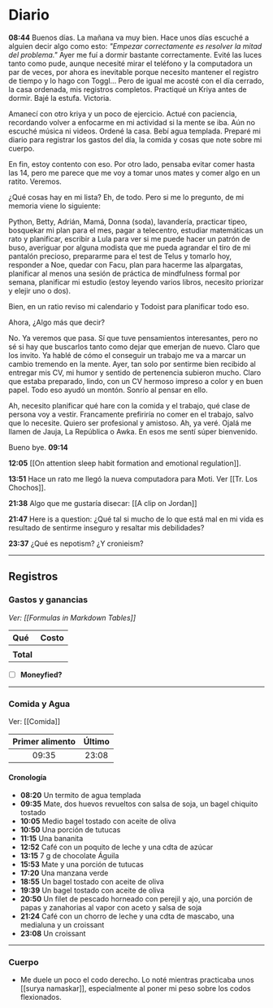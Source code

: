 # Diario
**08:44** Buenos días. La mañana va muy bien. Hace unos días escuché a alguien decir algo como esto: *"Empezar correctamente es resolver la mitad del problema."* Ayer me fuí a dormir bastante correctamente. Evité las luces tanto como pude, aunque necesité mirar el teléfono y la computadora un par de veces, por ahora es inevitable porque necesito mantener el registro de tiempo y lo hago con Toggl... Pero de igual me acosté con el día cerrado, la casa ordenada, mis registros completos. Practiqué un Kriya antes de dormir. Bajé la estufa. Victoria.

Amanecí con otro kriya y un poco de ejercicio. Actué con paciencia, recordando volver a enfocarme en mi actividad si la mente se iba. Aún no escuché música ni videos. Ordené la casa. Bebí agua templada. Preparé mi diario para registrar los gastos del día, la comida y cosas que note sobre mi cuerpo.

En fin, estoy contento con eso. Por otro lado, pensaba evitar comer hasta las 14, pero me parece que me voy a tomar unos mates y comer algo en un ratito. Veremos.

¿Qué cosas hay en mi lista? Eh, de todo. Pero si me lo pregunto, de mi memoria viene lo siguiente:

Python, Betty, Adrián, Mamá, Donna (soda), lavandería, practicar tipeo, bosquekar mi plan para el mes, pagar a telecentro, estudiar matemáticas un rato y planificar, escribir a Lula para ver si me puede hacer un patrón de buso, averiguar por alguna modista que me pueda agrandar el tiro de mi pantalón precioso, prepararme para el test de Telus y tomarlo hoy, responder a Noe, quedar con Facu, plan para hacerme las alpargatas, planificar al menos una sesión de práctica de mindfulness formal por semana, planificar mi estudio (estoy leyendo varios libros, necesito priorizar y elejir uno o dos).

Bien, en un ratio reviso mi calendario y Todoist para planificar todo eso.

Ahora, ¿Algo más que decir?

No. Ya veremos que pasa. Sí que tuve pensamientos interesantes, pero no sé si hay que buscarlos tanto como dejar que emerjan de nuevo. Claro que los invito. Ya hablé de cómo el conseguir un trabajo me va a marcar un cambio tremendo en la mente. Ayer, tan solo por sentirme bien recibido al entregar mis CV, mi humor y sentido de pertenencia subieron mucho. Claro que estaba preparado, lindo, con un CV hermoso impreso a color y en buen papel. Todo eso ayudó un montón. Sonrío al pensar en ello.

Ah, necesito planificar qué hare con la comida y el trabajo, qué clase de persona voy a vestir. Francamente prefiriría no comer en el trabajo, salvo que lo necesite. Quiero ser profesional y amistoso. Ah, ya veré. Ojalá me llamen de Jauja, La República o Awka. En esos me sentí súper bienvenido.

Bueno bye. **09:14**

**12:05** [[On attention sleep habit formation and emotional regulation]].

**13:51** Hace un rato me llegó la nueva computadora para Moti. Ver [[Tr. Los Chochos]].

**21:38** Algo que me gustaría disecar: [[A clip on Jordan]]

**21:47** Here is a question: ¿Qué tal si mucho de lo que está mal en mi vida es resultado de sentirme inseguro y resaltar mis debilidades?

**23:37** ¿Qué es nepotism? ¿Y cronieism?


---
## Registros
### Gastos y ganancias
*Ver: [[Formulas in Markdown Tables]]*

| Qué       | Costo |
|:--------- |:-----:|
|           |       |
| **Total** |       | 
<!-- TBLFM: @>$2=sum(@I..@-1) -->

- [ ] **Moneyfied?**

---
### Comida y Agua
Ver: [[Comida]]

| Primer alimento | Último |
|:---------------:|:------:|
|      09:35      | 23:08  | 

#### Cronología
- **08:20** Un termito de agua templada
- **09:35** Mate, dos huevos revueltos con salsa de soja, un bagel chiquito tostado
- **10:05** Medio bagel tostado con aceite de oliva
- **10:50** Una porción de tutucas
- **11:15** Una bananita
- **12:52** Café con un poquito de leche y una cdta de azúcar	
- **13:15** 7 g de chocolate Águila
- **15:53** Mate y una porción de tutucas
- **17:20** Una manzana verde
- **18:55** Un bagel tostado con aceite de oliva
- **19:39** Un bagel tostado con aceite de oliva
- **20:50** Un filet de pescado horneado con perejil y ajo, una porción de papas y zanahorias al vapor con aceto y salsa de soja
- **21:24** Café con un chorro de leche y una cdta de mascabo, una medialuna y un croissant
- **23:08** Un croissant


---
### Cuerpo
- Me duele un poco el codo derecho. Lo noté mientras practicaba unos [[surya namaskar]], especialmente al poner mi peso sobre los codos flexionados.